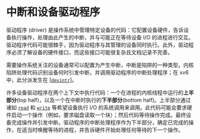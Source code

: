 # 中断和设备驱动程序

驱动程序 (driver) 是操作系统中管理特定设备的代码：它配置设备硬件，告诉设备执行操作，处理由此产生的中断，并与可能正在等待设备 I/O 的进程进行交互。驱动程序代码可能很棘手，因为驱动程序与其管理的设备同时执行。此外，驱动程序必须了解设备的硬件接口，而这些接口可能很复杂且文档记录不完善。

需要操作系统关注的设备通常可以配置为产生中断，中断是陷阱的一种类型。内核陷阱处理代码识别设备何时引发中断，并调用驱动程序的中断处理程序；在 xv6 中，此分派发生在 [[`devintr`](/source/xv6-riscv/kernel/trap.c.md)]。

许多设备驱动程序在两个上下文中执行代码：一个在进程的内核线程中运行的**上半部分**(top half)，以及一个在中断时执行的**下半部分**(bottom half)。上半部分通过诸如 [`read`](/source/xv6-riscv/user/user.h.md) 和 [`write`](/source/xv6-riscv/user/user.h.md) 等希望设备执行 I/O 的系统调用来调用。此代码可能会要求硬件启动一个操作（例如，要求磁盘读取一个块）；然后代码等待操作完成。最终设备完成操作并引发中断。驱动程序的中断处理程序作为下半部分，确定已完成的操作，在适当时唤醒等待的进程，并告诉硬件开始处理任何等待的下一个操作。